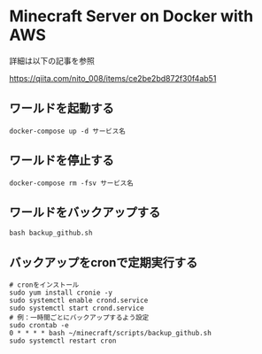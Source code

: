# Minecraft Server on Docker with AWS

詳細は以下の記事を参照

https://qiita.com/nito_008/items/ce2be2bd872f30f4ab51

## ワールドを起動する

```shell
docker-compose up -d サービス名
```

## ワールドを停止する

```shell
docker-compose rm -fsv サービス名
```

## ワールドをバックアップする

```shell
bash backup_github.sh
```

## バックアップをcronで定期実行する

```shell
# cronをインストール
sudo yum install cronie -y
sudo systemctl enable crond.service
sudo systemctl start crond.service
# 例：一時間ごとにバックアップするよう設定
sudo crontab -e
0 * * * * bash ~/minecraft/scripts/backup_github.sh
sudo systemctl restart cron
```